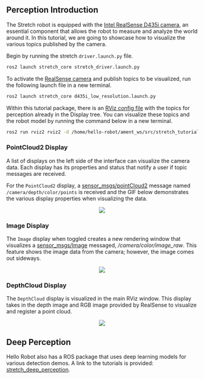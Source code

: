 ## Perception Introduction

The Stretch robot is equipped with the [Intel RealSense D435i camera](https://www.intelrealsense.com/depth-camera-d435i/), an essential component that allows the robot to measure and analyze the world around it. In this tutorial, we are going to showcase how to visualize the various topics published by the camera.

Begin by running the stretch `driver.launch.py` file.

```{.bash .shell-prompt}
ros2 launch stretch_core stretch_driver.launch.py
```

To activate the [RealSense camera](https://www.intelrealsense.com/depth-camera-d435i/) and publish topics to be visualized, run the following launch file in a new terminal.

```{.bash .shell-prompt}
ros2 launch stretch_core d435i_low_resolution.launch.py
```

Within this tutorial package, there is an [RViz config file](https://github.com/hello-robot/stretch_tutorials/blob/noetic/rviz/perception_example.rviz) with the topics for perception already in the Display tree. You can visualize these topics and the robot model by running the command below in a new terminal.

```{.bash .shell-prompt}
ros2 run rviz2 rviz2 -d /home/hello-robot/ament_ws/src/stretch_tutorials/rviz/perception_example.rviz
```

### PointCloud2 Display

A list of displays on the left side of the interface can visualize the camera data. Each display has its properties and status that notify a user if topic messages are received.

For the `PointCloud2` display, a [sensor_msgs/pointCloud2](http://docs.ros.org/en/lunar/api/sensor_msgs/html/msg/PointCloud2.html) message named `/camera/depth/color/points` is received and the GIF below demonstrates the various display properties when visualizing the data.

<p align="center">
  <img src="https://raw.githubusercontent.com/hello-robot/stretch_tutorials/noetic/images/perception_rviz.gif"/>
</p>

### Image Display
The `Image` display when toggled creates a new rendering window that visualizes a [sensor_msgs/Image](http://docs.ros.org/en/lunar/api/sensor_msgs/html/msg/Image.html) messaged, */camera/color/image_raw*. This feature shows the image data from the camera; however, the image comes out sideways.

<p align="center">
  <img src="https://raw.githubusercontent.com/hello-robot/stretch_tutorials/noetic/images/perception_image.gif"/>
</p>

### DepthCloud Display
The `DepthCloud` display is visualized in the main RViz window. This display takes in the depth image and RGB image provided by RealSense to visualize and register a point cloud.

<p align="center">
  <img src="https://raw.githubusercontent.com/hello-robot/stretch_tutorials/noetic/images/perception_depth.gif"/>
</p>

## Deep Perception
Hello Robot also has a ROS package that uses deep learning models for various detection demos. A link to the tutorials is provided: [stretch_deep_perception](https://docs.hello-robot.com/latest/ros2/deep_perception/).
